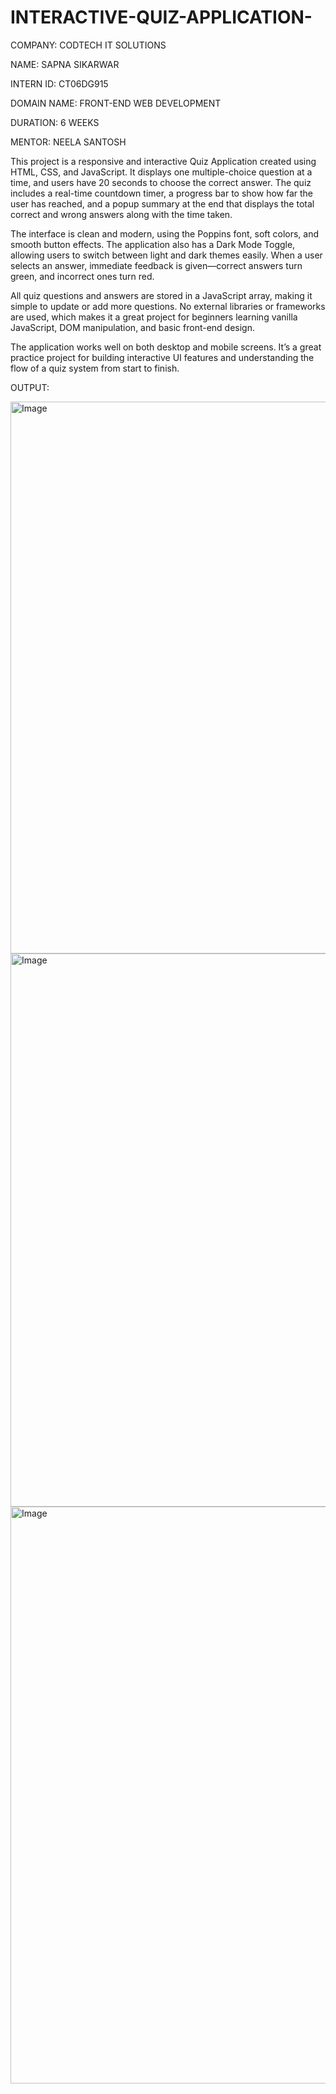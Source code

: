 # INTERACTIVE-QUIZ-APPLICATION-

COMPANY: CODTECH IT SOLUTIONS

NAME: SAPNA SIKARWAR

INTERN ID: CT06DG915

DOMAIN NAME: FRONT-END WEB DEVELOPMENT

DURATION: 6 WEEKS

MENTOR: NEELA SANTOSH

This project is a responsive and interactive Quiz Application created using HTML, CSS, and JavaScript. It displays one multiple-choice question at a time, and users have 20 seconds to choose the correct answer. The quiz includes a real-time countdown timer, a progress bar to show how far the user has reached, and a popup summary at the end that displays the total correct and wrong answers along with the time taken.

The interface is clean and modern, using the Poppins font, soft colors, and smooth button effects. The application also has a Dark Mode Toggle, allowing users to switch between light and dark themes easily. When a user selects an answer, immediate feedback is given—correct answers turn green, and incorrect ones turn red.

All quiz questions and answers are stored in a JavaScript array, making it simple to update or add more questions. No external libraries or frameworks are used, which makes it a great project for beginners learning vanilla JavaScript, DOM manipulation, and basic front-end design.

The application works well on both desktop and mobile screens. It’s a great practice project for building interactive UI features and understanding the flow of a quiz system from start to finish.

OUTPUT: 

<img width="1266" height="883" alt="Image" src="https://github.com/user-attachments/assets/405363bf-5a8e-4a30-a597-d2f6993b8c65" />

<img width="1877" height="885" alt="Image" src="https://github.com/user-attachments/assets/eb3df324-caf8-4cb3-b3cb-630eb8fb3244" />

<img width="1880" height="923" alt="Image" src="https://github.com/user-attachments/assets/25ea543d-7007-4f67-9fec-92881cbd5971" />
